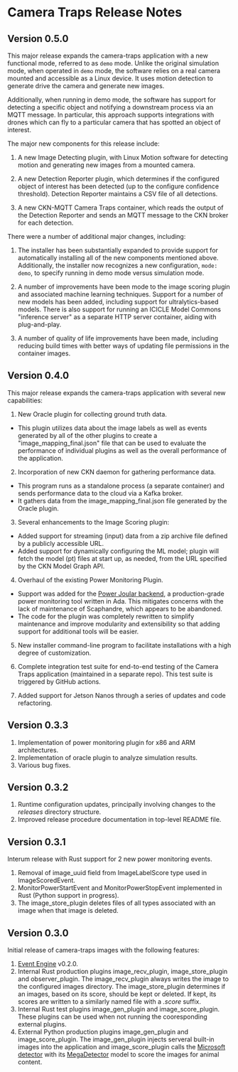# Camera Traps Release Notes

## Version 0.5.0
This major release expands the camera-traps application with a new functional mode, referred to as `demo` mode. 
Unlike the original simulation mode,
when operated in `demo` mode, the software relies on a 
real camera mounted and accessible as a Linux device. It
uses motion detection to generate drive the camera and
generate new images. 

Additionally, when running in demo mode, the software has support for detecting a specific object and notifying a downstream process via an MQTT message. In particular, this approach supports integrations with drones which can fly to a particular camera that has spotted an object of interest.

The major new components for this release include:

1. A new Image Detecting plugin, with Linux Motion software
for detecting motion and generating new images from a mounted camera.

2. A new Detection Reporter plugin, which determines if the configured object of interest has been detected (up to the configure confidence threshold). Detection Reporter maintains a CSV file of all detections.

3. A new CKN-MQTT Camera Traps container, which reads the 
output of the Detection Reporter and sends an MQTT message to the CKN broker for each detection. 

There were a number of additional major changes, including:

1. The installer has been substantially expanded to provide support for automatically installing all of the new components mentioned above. Additionally, the installer now recognizes a new configuration, `mode: demo`, to specify running in demo mode versus simulation mode. 

2. A number of improvements have been mode to the image scoring plugin and associated machine learning techniques. Support for a number of new models has been added, including support for ultralytics-based models. There is also support for running an ICICLE Model Commons "inference server" as a separate HTTP server container, aiding with plug-and-play. 

3. A number of quality of life improvements have been made, including reducing build times with better ways of updating file permissions in the container images. 


## Version 0.4.0
This major release expands the camera-traps application with several new capabilities:

1. New Oracle plugin for collecting ground truth data.
  * This plugin utilizes data about the image labels as well as events generated by all of the 
    other plugins to create a "image_mapping_final.json" file that can be used to evaluate the performance of individual plugins as well as the overall performance of the application. 

2. Incorporation of new CKN daemon for gathering performance data.
  * This program runs as a standalone process (a separate container) and sends performance data to the cloud 
    via a Kafka broker. 
  * It gathers data from the image_mapping_final.json file generated by the Oracle plugin. 

3. Several enhancements to the Image Scoring plugin:
  * Added support for streaming (input) data from a zip archive file defined by a publicly accessible URL. 
  * Added support for dynamically configuring the ML model; plugin will fetch the model (pt) files at 
    start up, as needed, from the URL specified by the CKN Model Graph API.

4. Overhaul of the existing Power Monitoring Plugin.
  * Support was added for the [Power Joular backend](https://github.com/joular/powerjoular), a production-grade power monitoring tool written in Ada. This mitigates concerns with the lack of maintenance of Scaphandre, which appears to be abandoned. 
  * The code for the plugin was completely rewritten to simplify maintenance and improve modularity and extensibility so that adding support for additional tools will be easier. 

5. New installer command-line program to facilitate installations with a high degree of customization. 

6. Complete integration test suite for end-to-end testing of the Camera Traps application (maintained in a separate repo).
  This test suite is triggered by GitHub actions. 

7. Added support for Jetson Nanos through a series of updates and code refactoring.


## Version 0.3.3

1. Implementation of power monitoring plugin for x86 and ARM architectures.
2. Implementation of oracle plugin to analyze simulation results.
2. Various bug fixes.

## Version 0.3.2

1. Runtime configuration updates, principally involving changes to the *releases* directory structure.
2. Improved release procedure documentation in top-level README file.

## Version 0.3.1

Interum release with Rust support for 2 new power monitoring events.

1. Removal of image_uuid field from ImageLabelScore type used in ImageScoredEvent.
2. MonitorPowerStartEvent and MonitorPowerStopEvent implemented in Rust (Python support in progress).
3. The image_store_plugin deletes files of all types associated with an image when that image is deleted.

## Version 0.3.0

Initial release of camera-traps images with the following features:

1. [Event Engine](https://github.com/tapis-project/event-engine) v0.2.0.
2. Internal Rust production plugins image_recv_plugin, image_store_plugin and observer_plugin.  The image_recv_plugin always writes the image to the configured images directory.  The image_store_plugin determines if an images, based on its score, should be kept or deleted.  If kept, its scores are written to a similarly named file with a *.score* suffix.
3. Internal Rust test plugins image_gen_plugin and image_score_plugin.  These plugins can be used when not running the cooresponding external plugins.
4. External Python production plugins image_gen_plugin and image_score_plugin. The image_gen_plugin injects serveral built-in images into the application and image_score_plugin calls the [Microsoft detector](https://github.com/microsoft/CameraTraps) with its [MegaDetector](https://github.com/microsoft/CameraTraps/blob/main/megadetector.md) model to score the images for animal content.
